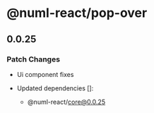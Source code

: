 # @numl-react/pop-over

## 0.0.25

### Patch Changes

- Ui component fixes

- Updated dependencies []:
  - @numl-react/core@0.0.25
